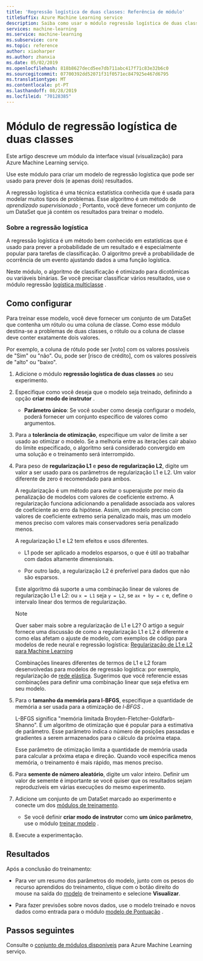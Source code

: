 ```yaml
---
title: 'Regressão logística de duas classes: Referência de módulo'
titleSuffix: Azure Machine Learning service
description: Saiba como usar o módulo regressão logística de duas classes no serviço Azure Machine Learning para criar um modelo de regressão logística que pode ser usado para prever dois (e apenas dois) resultados.
services: machine-learning
ms.service: machine-learning
ms.subservice: core
ms.topic: reference
author: xiaoharper
ms.author: zhanxia
ms.date: 05/02/2019
ms.openlocfilehash: 818b8627decd5ee7db711abc417f71c83e32b6c0
ms.sourcegitcommit: 07700392dd52071f31f0571ec847925e467d6795
ms.translationtype: MT
ms.contentlocale: pt-PT
ms.lasthandoff: 08/28/2019
ms.locfileid: "70128385"
---
```

# <a name="two-class-logistic-regression-module"></a>Módulo de regressão logística de duas classes

Este artigo descreve um módulo da interface visual (visualização) para Azure Machine Learning serviço.

Use este módulo para criar um modelo de regressão logística que pode ser usado para prever dois (e apenas dois) resultados. 

A regressão logística é uma técnica estatística conhecida que é usada para modelar muitos tipos de problemas. Esse algoritmo é um método de *aprendizado supervisionado* ;  Portanto, você deve fornecer um conjunto de um DataSet que já contém os resultados para treinar o modelo.  

### <a name="about-logistic-regression"></a>Sobre a regressão logística  

A regressão logística é um método bem conhecido em estatísticas que é usado para prever a probabilidade de um resultado e é especialmente popular para tarefas de classificação. O algoritmo prevê a probabilidade de ocorrência de um evento ajustando dados a uma função logística.
  
Neste módulo, o algoritmo de classificação é otimizado para dicotômicas ou variáveis binárias. Se você precisar classificar vários resultados, use o módulo regressão [logística multiclasse](./multiclass-logistic-regression.md) .

##  <a name="how-to-configure"></a>Como configurar  

Para treinar esse modelo, você deve fornecer um conjunto de um DataSet que contenha um rótulo ou uma coluna de classe. Como esse módulo destina-se a problemas de duas classes, o rótulo ou a coluna de classe deve conter exatamente dois valores. 

Por exemplo, a coluna de rótulo pode ser [voto] com os valores possíveis de "Sim" ou "não". Ou, pode ser [risco de crédito], com os valores possíveis de "alto" ou "baixo". 
  
1.  Adicione o módulo **regressão logística de duas classes** ao seu experimento.  
  
2.  Especifique como você deseja que o modelo seja treinado, definindo a opção **criar modo de instrutor** .  
  
    -   **Parâmetro único**: Se você souber como deseja configurar o modelo, poderá fornecer um conjunto específico de valores como argumentos.  
  
3.  Para a **tolerância de otimização**, especifique um valor de limite a ser usado ao otimizar o modelo. Se a melhoria entre as iterações cair abaixo do limite especificado, o algoritmo será considerado convergido em uma solução e o treinamento será interrompido.  
  
4.  Para peso de **regularização L1** e **peso de regularização L2**, digite um valor a ser usado para os parâmetros de regularização L1 e L2. Um valor diferente de zero é recomendado para ambos.  
  
     A regularização é um método para evitar o superajuste por meio da penalização de modelos com valores de coeficiente extremo. A regularização funciona adicionando a penalidade associada aos valores de coeficiente ao erro da hipótese. Assim, um modelo preciso com valores de coeficiente extremo seria penalizado mais, mas um modelo menos preciso com valores mais conservadores seria penalizado menos.  
  
     A regularização L1 e L2 tem efeitos e usos diferentes.  
  
    -   L1 pode ser aplicado a modelos esparsos, o que é útil ao trabalhar com dados altamente dimensionais.  
  
    -   Por outro lado, a regularização L2 é preferível para dados que não são esparsos.  
  
     Este algoritmo dá suporte a uma combinação linear de valores de regularização L1 e L2: ou <code>x = L1</code> seja <code>y = L2</code>, se <code>ax + by = c</code> e, define o intervalo linear dos termos de regularização.  
  
    > [!NOTE]
    >  Quer saber mais sobre a regularização de L1 e L2? O artigo a seguir fornece uma discussão de como a regularização L1 e L2 é diferente e como elas afetam o ajuste de modelo, com exemplos de código para modelos de rede neural e regressão logística:  [Regularização de L1 e L2 para Machine Learning](https://msdn.microsoft.com/magazine/dn904675.aspx)  
    >
    > Combinações lineares diferentes de termos de L1 e L2 foram desenvolvedas para modelos de regressão logística: por exemplo, regularização de [rede elástica](https://wikipedia.org/wiki/Elastic_net_regularization). Sugerimos que você referencie essas combinações para definir uma combinação linear que seja efetiva em seu modelo.
      
5.  Para o **tamanho da memória para l-BFGS**, especifique a quantidade de memória a ser usada para a otimização de *l-BFGS* .  
  
     L-BFGS significa "memória limitada Broyden-Fletcher-Goldfarb-Shanno". É um algoritmo de otimização que é popular para a estimativa de parâmetro. Esse parâmetro indica o número de posições passadas e gradientes a serem armazenados para o cálculo da próxima etapa.  
  
     Esse parâmetro de otimização limita a quantidade de memória usada para calcular a próxima etapa e direção. Quando você especifica menos memória, o treinamento é mais rápido, mas menos preciso.  
  
6.  Para **semente de número aleatório**, digite um valor inteiro. Definir um valor de semente é importante se você quiser que os resultados sejam reproduzíveis em várias execuções do mesmo experimento.  
  
  
8. Adicione um conjunto de um DataSet marcado ao experimento e conecte um dos [módulos de treinamento](module-reference.md).  
  
    -   Se você definir **criar modo de instrutor** como **um único parâmetro**, use o módulo [treinar modelo](./train-model.md) .  
  
9. Execute a experimentação.  
  
## <a name="results"></a>Resultados

Após a conclusão do treinamento:

+ Para ver um resumo dos parâmetros do modelo, junto com os pesos do recurso aprendidos do treinamento, clique com o botão direito do mouse na saída do [modelo](./train-model.md) de treinamento e selecione **Visualizar**.   
  
+ Para fazer previsões sobre novos dados, use o modelo treinado e novos dados como entrada para o módulo [modelo de Pontuação](./score-model.md) . 


## <a name="next-steps"></a>Passos seguintes

Consulte o [conjunto de módulos disponíveis](module-reference.md) para Azure Machine Learning serviço. 
